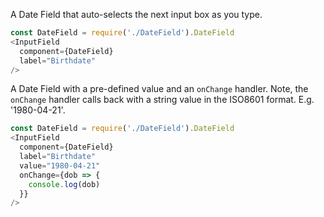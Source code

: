 A Date Field that auto-selects the next input box as you type.

```js
const DateField = require('./DateField').DateField
<InputField
  component={DateField}
  label="Birthdate"
/>
```

A Date Field with a pre-defined value and an `onChange` handler. Note, the `onChange` handler calls back with a string value in the ISO8601 format. E.g. '1980-04-21'.

```js
const DateField = require('./DateField').DateField
<InputField
  component={DateField}
  label="Birthdate"
  value="1980-04-21"
  onChange={dob => {
    console.log(dob)
  }}
/>
```
